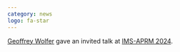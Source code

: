 ```yaml
---
category: news
logo: fa-star
---
```


[Geoffrey Wolfer](https://geo-wolfer.gitlab.io/) gave an invited talk at [IMS-APRM 2024](https://ims-aprm2024.com/).
